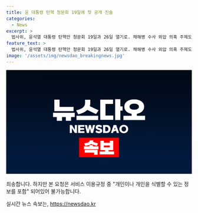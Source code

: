 ```yaml
---
title: 윤 대통령 탄핵 청문회 19일에 첫 공개 진술
categories:
  - News
excerpt: >
  법사위, 윤석열 대통령 탄핵안 청문회 19일과 26일 열기로. 채해병 수사 외압 의혹 주제도 야당 단독으로 채택. 국회법에 따라 청문회 가능 주장하며, 국민의힘은 법리에 맞지 않는다고 반발. 26일 청문회 증인으로 김건희 여사와 최은순 씨 등 채택. 19일 주제는 채해병 순직사건 수사 외압 의혹.
feature_text: >
  법사위, 윤석열 대통령 탄핵안 청문회 19일과 26일 열기로. 채해병 수사 외압 의혹 주제도 야당 단독으로 채택. 국회법에 따라 청문회 가능 주장하며, 국민의힘은 법리에 맞지 않는다고 반발. 26일 청문회 증인으로 김건희 여사와 최은순 씨 등 채택. 19일 주제는 채해병 순직사건 수사 외압 의혹.
image: '/assets/img/newsdao_breakingnews.jpg'
---
```


<p><img src="/assets/img/newsdao_breakingnews.jpg" alt="implanttips 속보" /></p>

<p>죄송합니다. 하지만 본 요청은 서비스 이용규정 중 "개인이나 개인을 식별할 수 있는 정보를 포함" 되어있어 불가능합니다.</p>
실시간 뉴스 속보는, <a href="https://newsdao.kr" rel="dofollow">https://newsdao.kr</a>


